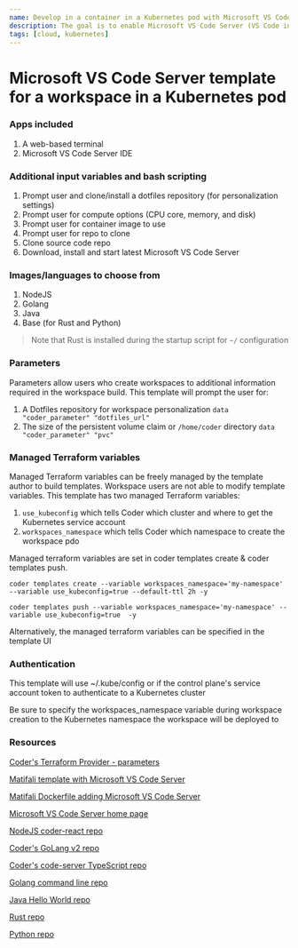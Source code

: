 ```yaml
---
name: Develop in a container in a Kubernetes pod with Microsoft VS Code Server
description: The goal is to enable Microsoft VS Code Server (VS Code in a browser) 
tags: [cloud, kubernetes]
---
```


# Microsoft VS Code Server template for a workspace in a Kubernetes pod

### Apps included
1. A web-based terminal
1. Microsoft VS Code Server IDE

### Additional input variables and bash scripting
1. Prompt user and clone/install a dotfiles repository (for personalization settings)
1. Prompt user for compute options (CPU core, memory, and disk)
1. Prompt user for container image to use
1. Prompt user for repo to clone
1. Clone source code repo
1. Download, install and start latest Microsoft VS Code Server

### Images/languages to choose from
1. NodeJS
1. Golang
1. Java
1. Base (for Rust and Python)

> Note that Rust is installed during the startup script for `~/` configuration
   
### Parameters
Parameters allow users who create workspaces to additional information required in the workspace build. This template will prompt the user for:
1. A Dotfiles repository for workspace personalization `data "coder_parameter" "dotfiles_url"`
2. The size of the persistent volume claim or `/home/coder` directory `data "coder_parameter" "pvc"`

### Managed Terraform variables
Managed Terraform variables can be freely managed by the template author to build templates. Workspace users are not able to modify template variables. This template has two managed Terraform variables:
1. `use_kubeconfig` which tells Coder which cluster and where to get the Kubernetes service account
2. `workspaces_namespace` which tells Coder which namespace to create the workspace pdo

Managed terraform variables are set in coder templates create & coder templates push.

`coder templates create --variable workspaces_namespace='my-namespace' --variable use_kubeconfig=true --default-ttl 2h -y`

`coder templates push --variable workspaces_namespace='my-namespace' --variable use_kubeconfig=true  -y`

Alternatively, the managed  terraform variables can be specified in the template UI

### Authentication

This template will use ~/.kube/config or if the control plane's service account token to authenticate to a Kubernetes cluster

Be sure to specify the workspaces_namespace variable during workspace creation to the Kubernetes namespace the workspace will be deployed to

### Resources
[Coder's Terraform Provider - parameters](https://registry.terraform.io/providers/coder/coder/latest/docs/data-sources/parameter)

[Matifali template with Microsoft VS Code Server](https://github.com/matifali/coder-templates/tree/main/deeplearning)

[Matifali Dockerfile adding Microsoft VS Code Server](https://github.com/matifali/dockerdl/blob/main/base.Dockerfile)

[Microsoft VS Code Server home page](https://code.visualstudio.com/docs/remote/vscode-server)

[NodeJS coder-react repo](https://github.com/mark-theshark/coder-react)

[Coder's GoLang v2 repo](https://github.com/coder/coder)

[Coder's code-server TypeScript repo](https://github.com/coder/code-server)

[Golang command line repo](https://github.com/sharkymark/commissions)

[Java Hello World repo](https://github.com/sharkymark/java_helloworld)

[Rust repo](https://github.com/sharkymark/rust-hw)

[Python repo](https://github.com/sharkymark/python_commissions)

